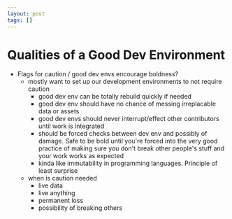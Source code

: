 ```yaml
---
layout: post
tags: []
---
```


# Qualities of a Good Dev Environment

- Flags for caution / good dev envs encourage boldness?
  - mostly want to set up our development environments to not require caution
    - good dev env can be totally rebuild quickly if needed
    - good dev env should have no chance of messing irreplacable data or assets
    - good dev envs should never interrupt/effect other contributors until work is integrated
    - should be forced checks between dev env and possibly of damage. Safe to be bold until you're forced into the very good practice of making sure you don't break other people's stuff and your work works as expected
    - kinda like immutability in programming languages. Principle of least surprise
  - when is caution needed
    - live data
    - live anything
    - permanent loss 
    - possibility of breaking others




<!-- - Basics of Governance?
  - essence is decentralizing responsibility... maybe managing levels of trust is a better way of saying it. Flip side is managing levels of risk. It's about how much risk you're willing to accomodate from certain personnel. 
    - example: the company owner in small to medium businesses can generally sink the company if they want to. Therefore, there isn't much additional risk if they can access many assets. There is risk though if they might hand that access to someone else, or mistakenly mismanage an asset. 
  - tools are anything that forces review or multip
  - can generally be forced through some replication with separate ownership
  - feeling a bit meh on this one...
  - 

Turn jack discussion into blog post
- not about who, but what -> guaranteeing a level of quality before integration / ability to impact others. Some kinds of verification may require special expertise. Main path should avoid expertise and set up flags to trigger additional reviews for less frequent or specialized concerns. Else experts become a team bottleneck. Here's my first pass at defining a such a review checklist
- maybe also mention multiple reviewers as process assurance
 -->